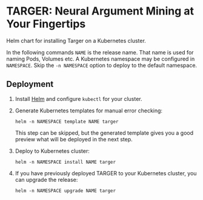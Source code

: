 # TARGER: Neural Argument Mining at Your Fingertips

Helm chart for installing Targer on a Kubernetes cluster.

In the following commands `NAME` is the release name. That name is used for naming Pods, Volumes etc. A Kubernetes namespace may be configured in `NAMESPACE`. Skip the `-n NAMESPACE` option to deploy to the default namespace.

## Deployment

1. Install [Helm](https://helm.sh/docs/intro/quickstart/) and configure `kubectl` for your cluster.
2. Generate Kubernetes templates for manual error checking:
    
    ```shell script
    helm -n NAMESPACE template NAME targer 
    ```
    
    This step can be skipped, but the generated template gives you a good preview what will be deployed in the next step.
3. Deploy to Kubernetes cluster:

    ```shell script
    helm -n NAMESPACE install NAME targer 
    ```

4. If you have previously deployed TARGER to your Kubernetes cluster, you can upgrade the release:

    ```shell script
    helm -n NAMESPACE upgrade NAME targer 
    ```
    